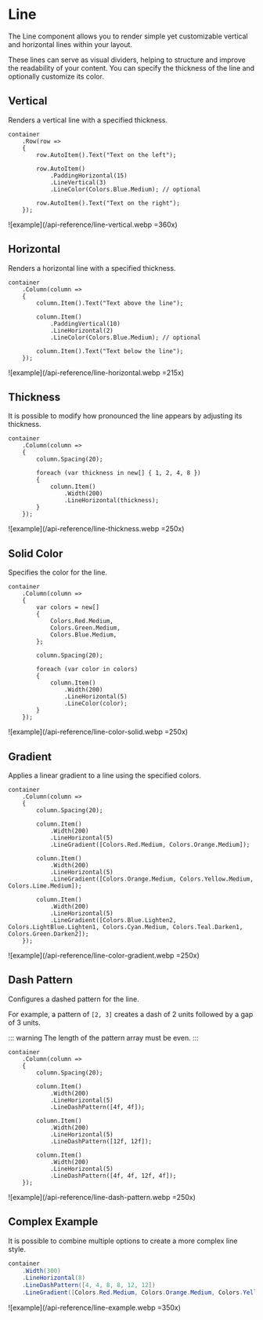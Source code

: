 # Line

The Line component allows you to render simple yet customizable vertical and horizontal lines within your layout. 

These lines can serve as visual dividers, helping to structure and improve the readability of your content. 
You can specify the thickness of the line and optionally customize its color.

## Vertical

Renders a vertical line with a specified thickness.

```c#{8-9}
container
    .Row(row =>
    {
        row.AutoItem().Text("Text on the left");
        
        row.AutoItem()
            .PaddingHorizontal(15)
            .LineVertical(3)
            .LineColor(Colors.Blue.Medium); // optional
        
        row.AutoItem().Text("Text on the right");
    });
```

![example](/api-reference/line-vertical.webp =360x)


## Horizontal

Renders a horizontal line with a specified thickness.

```c#{8-9}
container
    .Column(column =>
    {
        column.Item().Text("Text above the line");
        
        column.Item()
            .PaddingVertical(10)
            .LineHorizontal(2)
            .LineColor(Colors.Blue.Medium); // optional
        
        column.Item().Text("Text below the line");
    });
```

![example](/api-reference/line-horizontal.webp =215x)


## Thickness

It is possible to modify how pronounced the line appears by adjusting its thickness.

```c#{10}
container
    .Column(column =>
    {
        column.Spacing(20);

        foreach (var thickness in new[] { 1, 2, 4, 8 })
        {
            column.Item()
                .Width(200)
                .LineHorizontal(thickness);
        }
    });
```

![example](/api-reference/line-thickness.webp =250x)


## Solid Color

Specifies the color for the line.

```c#{18}
container
    .Column(column =>
    {
        var colors = new[]
        {
            Colors.Red.Medium,
            Colors.Green.Medium,
            Colors.Blue.Medium,
        };
        
        column.Spacing(20);

        foreach (var color in colors)
        {
            column.Item()
                .Width(200)
                .LineHorizontal(5)
                .LineColor(color);
        }
    });
```

![example](/api-reference/line-color-solid.webp =250x)


## Gradient

Applies a linear gradient to a line using the specified colors.

```c#{9,14,19}
container
    .Column(column =>
    {
        column.Spacing(20);

        column.Item()
            .Width(200)
            .LineHorizontal(5)
            .LineGradient([Colors.Red.Medium, Colors.Orange.Medium]);

        column.Item()
            .Width(200)
            .LineHorizontal(5)
            .LineGradient([Colors.Orange.Medium, Colors.Yellow.Medium, Colors.Lime.Medium]);

        column.Item()
            .Width(200)
            .LineHorizontal(5)
            .LineGradient([Colors.Blue.Lighten2, Colors.LightBlue.Lighten1, Colors.Cyan.Medium, Colors.Teal.Darken1, Colors.Green.Darken2]);
    });
```

![example](/api-reference/line-color-gradient.webp =250x)


## Dash Pattern

Configures a dashed pattern for the line.

For example, a pattern of `[2, 3]` creates a dash of 2 units followed by a gap of 3 units.

::: warning
The length of the pattern array must be even.
:::

```c#{9,14,19}
container
    .Column(column =>
    {
        column.Spacing(20);

        column.Item()
            .Width(200)
            .LineHorizontal(5)
            .LineDashPattern([4f, 4f]);

        column.Item()
            .Width(200)
            .LineHorizontal(5)
            .LineDashPattern([12f, 12f]);

        column.Item()
            .Width(200)
            .LineHorizontal(5)
            .LineDashPattern([4f, 4f, 12f, 4f]);
    });
```

![example](/api-reference/line-dash-pattern.webp =250x)


## Complex Example

It is possible to combine multiple options to create a more complex line style.

```c#
container
    .Width(300)
    .LineHorizontal(8)
    .LineDashPattern([4, 4, 8, 8, 12, 12])
    .LineGradient([Colors.Red.Medium, Colors.Orange.Medium, Colors.Yellow.Medium]);
```

![example](/api-reference/line-example.webp =350x)